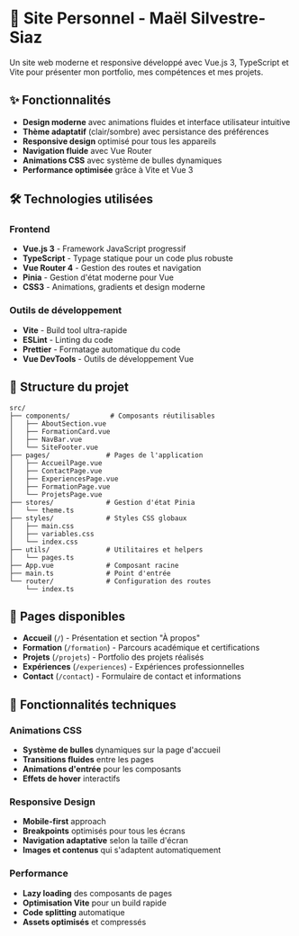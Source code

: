 # 🚀 Site Personnel - Maël Silvestre-Siaz

Un site web moderne et responsive développé avec Vue.js 3, TypeScript et Vite pour présenter mon portfolio, mes compétences et mes projets.

## ✨ Fonctionnalités

- **Design moderne** avec animations fluides et interface utilisateur intuitive
- **Thème adaptatif** (clair/sombre) avec persistance des préférences
- **Responsive design** optimisé pour tous les appareils
- **Navigation fluide** avec Vue Router
- **Animations CSS** avec système de bulles dynamiques
- **Performance optimisée** grâce à Vite et Vue 3

## 🛠️ Technologies utilisées

### Frontend
- **Vue.js 3** - Framework JavaScript progressif
- **TypeScript** - Typage statique pour un code plus robuste
- **Vue Router 4** - Gestion des routes et navigation
- **Pinia** - Gestion d'état moderne pour Vue
- **CSS3** - Animations, gradients et design moderne

### Outils de développement
- **Vite** - Build tool ultra-rapide
- **ESLint** - Linting du code
- **Prettier** - Formatage automatique du code
- **Vue DevTools** - Outils de développement Vue

## 📁 Structure du projet

```
src/
├── components/          # Composants réutilisables
│   ├── AboutSection.vue
│   ├── FormationCard.vue
│   ├── NavBar.vue
│   └── SiteFooter.vue
├── pages/              # Pages de l'application
│   ├── AccueilPage.vue
│   ├── ContactPage.vue
│   ├── ExperiencesPage.vue
│   ├── FormationPage.vue
│   └── ProjetsPage.vue
├── stores/             # Gestion d'état Pinia
│   └── theme.ts
├── styles/             # Styles CSS globaux
│   ├── main.css
│   ├── variables.css
│   └── index.css
├── utils/              # Utilitaires et helpers
│   └── pages.ts
├── App.vue             # Composant racine
├── main.ts             # Point d'entrée
└── router/             # Configuration des routes
    └── index.ts
```

## 📱 Pages disponibles

- **Accueil** (`/`) - Présentation et section "À propos"
- **Formation** (`/formation`) - Parcours académique et certifications
- **Projets** (`/projets`) - Portfolio des projets réalisés
- **Expériences** (`/experiences`) - Expériences professionnelles
- **Contact** (`/contact`) - Formulaire de contact et informations

## 🌟 Fonctionnalités techniques

### Animations CSS
- **Système de bulles** dynamiques sur la page d'accueil
- **Transitions fluides** entre les pages
- **Animations d'entrée** pour les composants
- **Effets de hover** interactifs

### Responsive Design
- **Mobile-first** approach
- **Breakpoints** optimisés pour tous les écrans
- **Navigation adaptative** selon la taille d'écran
- **Images et contenus** qui s'adaptent automatiquement

### Performance
- **Lazy loading** des composants de pages
- **Optimisation Vite** pour un build rapide
- **Code splitting** automatique
- **Assets optimisés** et compressés
